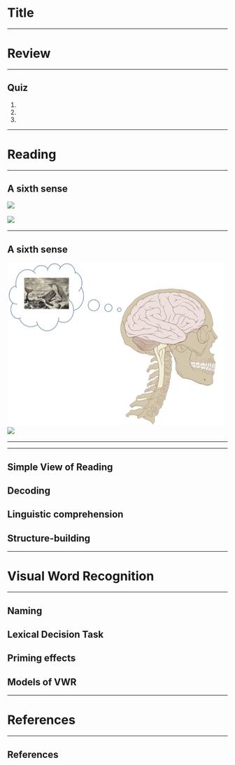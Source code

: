 # Title

---

# Review

---

## Quiz

1.
2.
3.

---

# Reading

---


## A sixth sense


<div id = "left">

<img src="https://i.pinimg.com/originals/71/a8/21/71a821afa84348ee18bfc41d63ccf0d5.jpg
" width="400"/>

</div>


<div id = "right">

<img src="http://tile.loc.gov/image-services/iiif/public:gdcmassbookdig:mobydickorwhitew00melv_1:mobydickorwhitew00melv_1_0014/full/pct:100.0/0/default.jpg" width="300"/>

</div>


---

## A sixth sense

<div id = "left">

<img src="https://github.com/ethanweed/ExPsyLing/blob/master/2022/Resources/brain-reading-moby-dick.png?raw=true" width="500"/>

</div>


<div id = "right">

<img src="http://tile.loc.gov/image-services/iiif/public:gdcmassbookdig:mobydickorwhitew00melv_1:mobydickorwhitew00melv_1_0014/full/pct:100.0/0/default.jpg" width="300"/>

</div>

---




---


## Simple View of Reading



## Decoding


## Linguistic comprehension


## Structure-building







---

# Visual Word Recognition


---

## Naming


## Lexical Decision Task



## Priming effects



## Models of VWR





---


# References

---

## References


<div id = "refs">




</div>